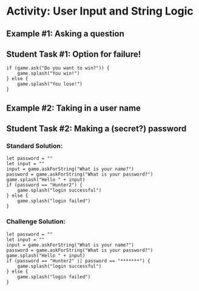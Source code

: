 # Activity: User Input and String Logic

## Example #1: Asking a question

## Student Task #1: Option for failure!

```blocks
if (game.ask("Do you want to win?")) {
    game.splash("You win!")
} else {
    game.splash("You lose!")
}
```

## Example #2: Taking in a user name

## Student Task #2: Making a (secret?) password

### Standard Solution:

```blocks
let password = ""
let input = ""
input = game.askForString("What is your name?")
password = game.askForString("What is your password?")
game.splash("Hello " + input)
if (password == "Hunter2") {
    game.splash("login successful")
} else {
    game.splash("login failed")
}
```

### Challenge Solution:

```blocks
let password = ""
let input = ""
input = game.askForString("What is your name?")
password = game.askForString("What is your password?")
game.splash("Hello " + input)
if (password == "Hunter2" || password == "*******") {
    game.splash("login successful")
} else {
    game.splash("login failed")
}
```
